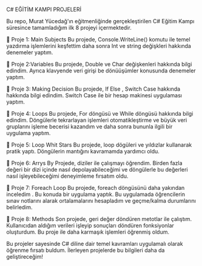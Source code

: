  C# EĞİTİM KAMPI PROJELERİ
 
Bu repo, Murat Yücedağ'ın eğitmenliğinde gerçekleştirilen C# Eğitim Kampı süresince tamamladığım ilk 8 projeyi içermektedir.

📍 Proje 1: Main Subjects
Bu projede, Console.WriteLine() komutu ile temel yazdırma işlemlerini keşfettim daha sonra Int ve string değişkleri hakkında denemeler yaptım.

📍 Proje 2:Variables
Bu projede, Double ve Char değişkenleri hakkında  bilgi edindim. Ayrıca klavyende veri girişi be dönüüşümler konusunda denemeler yaptım. 

📍 Proje 3: Making Decision
Bu projede, If Else , Switch Case hakkında hakkında bilgi edindim. Switch Case ile bir hesap makinesi uygulaması yaptım.

📍 Proje 4: Loops
Bu projede, For döngüsü ve While döngüsü hakkında bilgi edindim. Döngülerle tekrarlayan işlemleri otomatikleştirme ve büyük veri gruplarını işleme becerisi kazandım ve daha sonra bununla ilgili  bir uygulama yaptım.

📍 Proje 5: Loop Whit Stars
Bu projede, loop dögüleri ve yıldızlar kullanarak pratik yaptı. Döngülerin mantığını kavramamda yardımcı oldu.

📍 Proje 6: Arrys 
By Projede, diziler ile çalışmayı öğrendim. Birden fazla değeri bir dizi içinde nasıl depolayabileceğimi ve döngülerle bu değerleri nasıl işleyebileceğimi deneyimleme fırsatım oldu.

📍 Proje 7: Foreach Loop
Bu projede, foreach döngüsünü daha yakından inceledim . Bu konuda bir uygulama yaptık. Bu uygulamada öğrencilerin sınav notlarını alarak ortalamalarını hesapladım ve geçme/kalma durumlarını belirledim. 

📍 Proje 8: Methods
Son projede, geri değer döndüren metotlar ile çalıştım. Kullanıcıdan aldığım verileri işleyip sonuçları döndüren fonksiyonlar oluşturdum. Bu proje ile daha karmaşık işlemleri öğrenmiş oldum.

Bu projeler sayesinde C# diline dair temel kavramları uygulamalı olarak öğrenme fırsatı buldum. İlerleyen projelerde bu bilgileri daha da geliştireceğim!
